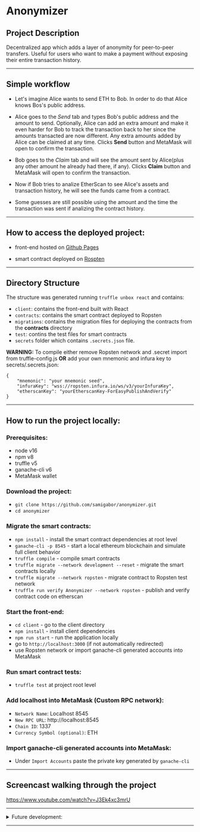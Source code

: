 # Anonymizer

## Project Description

Decentralized app which adds a layer of anonymity for peer-to-peer transfers. Useful for users who want to make a payment without exposing their entire transaction history.

---

## Simple workflow

- Let's imagine Alice wants to send ETH to Bob. In order to do that Alice knows Bos's public address.

- Alice goes to the _Send_ tab and types Bob's public address and the amount to send. Optionally, Alice can add an extra amount and make it even harder for Bob to track the transaction back to her since the amounts transacted are now different. Any extra amounts added by Alice can be claimed at any time. Clicks **Send** button and MetaMask will open to confirm the transaction.
- Bob goes to the _Claim_ tab and will see the amount sent by Alice(plus any other amount he already had there, if any). Clicks **Claim** button and MetaMask will open to confirm the transaction.
- Now if Bob tries to analize EtherScan to see Alice's assets and transaction history, he will see the funds came from a contract.
- Some guesses are still possible using the amount and the time the transaction was sent if analizing the contract history.

---

## How to access the deployed project:

- front-end hosted on [Github Pages](https://samigabor.github.io/anonymizer/)

- smart contract deployed on [Rospten](https://ropsten.etherscan.io/address/0x5A5eb202e39ad10d75FA0183a51a37BfB5c4E592#code)

---

## Directory Structure

The structure was generated running `truffle unbox react` and contains:

- `client`: contains the front-end built with React
- `contracts`: contains the smart contract deployed to Ropsten
- `migrations`: contains the migration files for deploying the contracts from the **contracts** directory
- `test`: contins the test files for smart contracts
- `secrets` folder which contains `.secrets.json` file.

**WARNING:** To compile either remove Ropsten network and .secret import from truffle-config.js **OR** add your own mnemonic and infura key to secrets/.secrets.json:

```
{
    "mnemonic": "your mnemonic seed",
    "infuraKey": "wss://ropsten.infura.io/ws/v3/yourInfuraKey",
    "etherscanKey": "yourEtherscanKey-ForEasyPublishAndVerify"
}
```

---

## How to run the project locally:

### Prerequisites:

- node v16
- npm v8
- truffle v5
- ganache-cli v6
- MetaMask wallet

### Download the project:

- `git clone https://github.com/samigabor/anonymizer.git`
- `cd anonymizer`

### Migrate the smart contracts:

- `npm install` - install the smart contract dependencies at root level
- `ganache-cli -p 8545` - start a local ethereum blockchain and simulate full client behavior
- `truffle compile` - compile smart contracts
- `truffle migrate --network development --reset` - migrate the smart contracts locally
- `truffle migrate --network ropsten` - migrate contract to Ropsten test network
- `truffle run verify Anonymizer --network ropsten` - publish and verify contract code on etherscan

### Start the front-end:

- `cd client` - go to the client directory
- `npm install` - install client dependencies
- `npm run start` - run the application locally
- go to `http://localhost:3000` (if not automatically redirected)
- use Ropsten network or import ganache-cli generated accounts into MetaMask

### Run smart contract tests:

- `truffle test` at project root level

### Add localhost into MetaMask (Custom RPC network):

- `Network Name`: Localhost 8545
- `New RPC URL`: http://localhost:8545
- `Chain ID`: 1337
- `Currency Symbol (optional)`: ETH

### Import ganache-cli generated accounts into MetaMask:

- Under `Import Accounts` paste the private key generated by `ganache-cli`

---

## Screencast walking through the project

https://www.youtube.com/watch?v=J3Ek4xc3mrU

---

<details>
    <summary>Future development:</summary>
    <pre>
        - refactor UI using react hooks
        - implement emergency stop functionality
        - implement upgradable contract functionality
        - optimize gas usage
        - automate the 2 spteps proccess (Send/Claim) into a single action made by sender.
        - save(interact with) a hash of the user's address on the contract to avoid saving users' addresses onto the blockchain
        - accept/display ENS domain names
        - implement a light/dark theme
        - deploy to Mainnet/Layer 2
    </pre>
</details>

---
